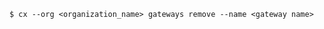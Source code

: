 <!-- usedin: [ _includes/_inlines/Toolbelt/common/gateway/gateway_usage.md] -->

```
$ cx --org <organization_name> gateways remove --name <gateway name>
```
